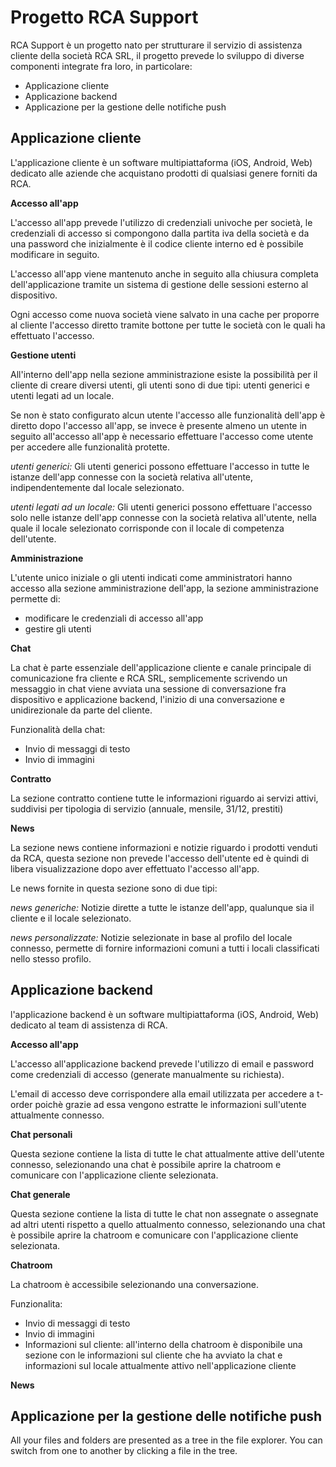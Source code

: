 # Progetto RCA Support

RCA Support è un progetto nato per strutturare il servizio di assistenza cliente della società RCA SRL, il progetto prevede lo sviluppo di diverse componenti integrate fra loro, in particolare:

 - Applicazione cliente
 - Applicazione backend
 - Applicazione per la gestione delle notifiche push
 
## Applicazione cliente

L'applicazione cliente è un software multipiattaforma (iOS, Android, Web) dedicato alle aziende che acquistano prodotti di qualsiasi genere forniti da RCA.

**Accesso all'app**

L'accesso all'app prevede l'utilizzo di credenziali univoche per società, le credenziali  di accesso si compongono dalla partita iva della società e da una password che inizialmente è il codice cliente interno ed è possibile modificare in seguito.

L'accesso all'app viene mantenuto anche in seguito alla chiusura completa dell'applicazione tramite un sistema di gestione delle sessioni esterno al dispositivo.

Ogni accesso come nuova società viene salvato in una cache per proporre al cliente l'accesso diretto tramite bottone per tutte le società con le quali ha effettuato l'accesso.

**Gestione utenti**

All'interno dell'app nella sezione amministrazione esiste la possibilità per il cliente di creare diversi utenti, gli utenti sono di due tipi: utenti generici e utenti legati ad un locale.

Se non è stato configurato alcun utente l'accesso alle funzionalità dell'app è diretto dopo l'accesso all'app, se invece è presente almeno un utente in seguito all'accesso all'app è necessario effettuare l'accesso come utente per accedere alle funzionalità protette.

*utenti generici:*
Gli utenti generici possono effettuare l'accesso in tutte le istanze dell'app connesse con la società relativa all'utente, indipendentemente dal locale selezionato. 

*utenti legati ad un locale:*
Gli utenti generici possono effettuare l'accesso solo nelle istanze dell'app connesse con la società relativa all'utente, nella quale il locale selezionato corrisponde con il locale di competenza dell'utente.

**Amministrazione**

L'utente unico iniziale o gli utenti indicati come amministratori hanno accesso alla sezione amministrazione dell'app, la sezione amministrazione permette di:
- modificare le credenziali di accesso all'app
- gestire gli utenti

**Chat**

La chat è parte essenziale dell'applicazione cliente e canale principale di comunicazione fra cliente e RCA SRL, semplicemente scrivendo un messaggio in chat viene avviata una sessione di conversazione fra dispositivo e applicazione backend, l'inizio di una conversazione e unidirezionale da parte del cliente.

Funzionalità della chat:
- Invio di messaggi di testo
- Invio di immagini

**Contratto**

La sezione contratto contiene tutte le informazioni riguardo ai servizi attivi, suddivisi per tipologia di servizio (annuale, mensile, 31/12, prestiti)

**News**

La sezione news contiene informazioni e notizie riguardo i prodotti venduti da RCA, questa sezione non prevede l'accesso dell'utente ed è quindi di libera visualizzazione dopo aver effettuato l'accesso all'app.

Le news fornite in questa sezione sono di due tipi: 

*news generiche:*
Notizie dirette a tutte le istanze dell'app, qualunque sia il cliente e il locale selezionato. 

*news personalizzate:*
Notizie selezionate in base al profilo del locale connesso, permette di fornire informazioni comuni a tutti i locali classificati nello stesso profilo. 


## Applicazione backend

l'applicazione backend è un software multipiattaforma (iOS, Android, Web) dedicato al team di assistenza di RCA.

**Accesso all'app**

L'accesso all'applicazione backend prevede l'utilizzo di email e password come credenziali di accesso (generate manualmente su richiesta).

L'email di accesso deve corrispondere alla email utilizzata per accedere a t-order poichè grazie ad essa vengono estratte le informazioni sull'utente attualmente connesso.

**Chat personali**

Questa sezione contiene la lista di tutte le chat attualmente attive dell'utente connesso, selezionando una chat è possibile aprire la chatroom e comunicare con l'applicazione cliente selezionata.

**Chat generale**

Questa sezione contiene la lista di tutte le chat non assegnate o assegnate ad altri utenti rispetto a quello attualmento connesso, selezionando una chat è possibile aprire la chatroom e comunicare con l'applicazione cliente selezionata.

**Chatroom**

La chatroom è accessibile selezionando una conversazione.

Funzionalita:
- Invio di messaggi di testo
- Invio di immagini
- Informazioni sul cliente: all'interno della chatroom è disponibile una sezione con le informazioni sul cliente che ha avviato la chat e informazioni sul locale attualmente attivo nell'applicazione cliente

**News**


## Applicazione per la gestione delle notifiche push

All your files and folders are presented as a tree in the file explorer. You can switch from one to another by clicking a file in the tree.


